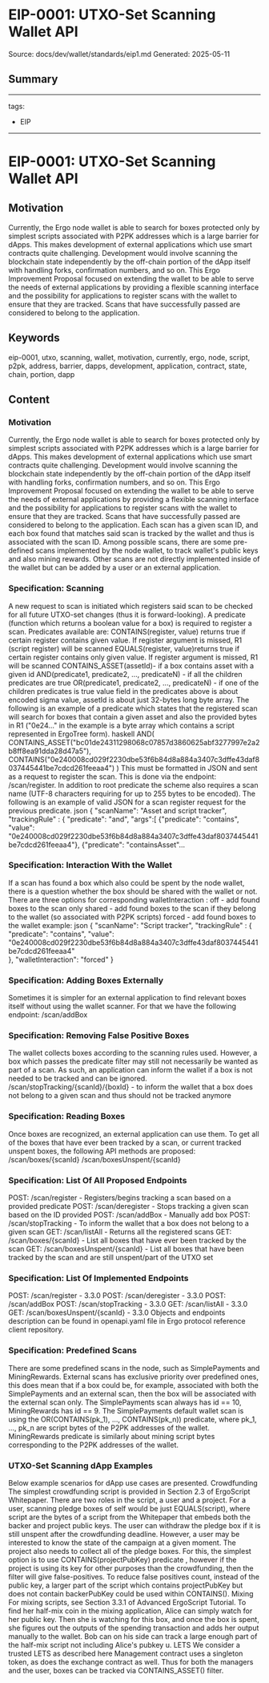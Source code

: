 # EIP-0001: UTXO-Set Scanning Wallet API
Source: docs/dev/wallet/standards/eip1.md
Generated: 2025-05-11

## Summary
---
tags:
  - EIP
---

# EIP-0001: UTXO-Set Scanning Wallet API

Motivation 
----------

Currently, the Ergo node wallet is able to search for boxes protected only by simplest scripts associated with P2PK 
addresses which is a large barrier for dApps. This makes development of external applications which use smart contracts 
quite challenging. Development would involve scanning the blockchain state independently by the off-chain portion of 
the dApp itself with handling forks, confirmation numbers, and so on. This Ergo Improvement Proposal focused on extending the wallet to be able to serve the needs of external applications by providing 
a flexible scanning interface and the possibility for applications to register scans with the wallet to ensure that they are tracked. Scans that have successfully passed are considered to belong to the application.

## Keywords
eip-0001, utxo, scanning, wallet, motivation, currently, ergo, node, script, p2pk, address, barrier, dapps, development, application, contract, state, chain, portion, dapp

## Content
### Motivation
Currently, the Ergo node wallet is able to search for boxes protected only by simplest scripts associated with P2PK 
addresses which is a large barrier for dApps. This makes development of external applications which use smart contracts 
quite challenging. Development would involve scanning the blockchain state independently by the off-chain portion of 
the dApp itself with handling forks, confirmation numbers, and so on.
This Ergo Improvement Proposal focused on extending the wallet to be able to serve the needs of external applications by providing 
a flexible scanning interface and the possibility for applications to register scans with the wallet to ensure that they are tracked. Scans that have successfully passed are considered to belong to the application.
Each scan has a given scan ID, and each box found that matches said scan is tracked by the wallet and thus is associated with the scan ID. Among possible scans, there are some pre-defined scans 
implemented by the node wallet, to track wallet's public keys and also mining rewards. Other scans are not directly implemented inside of 
the wallet but can be added by a user or an external application.

### Specification: Scanning
A new request to scan is initiated which registers said scan to be checked for all future UTXO-set changes (thus it is forward-looking).
A predicate (function which returns a boolean value for a box) is required to register a scan.
Predicates available are:
CONTAINS(register, value) returns true if certain register contains given value. If register argument is missed, R1 (script register) will be scanned
EQUALS(register, value)returns true if certain register contains only given value. If register argument is missed, R1 will be scanned
CONTAINS_ASSET(assetId)- if a box contains asset with a given id
AND(predicate1, predicate2, ..., predicateN) - if all the children predicates are true
OR(predicate1, predicate2, ..., predicateN) - if one of the children predicates is true
value field in the predicates above is about encoded sigma value, assetId is about just 32-bytes long byte array.
The following is an example of a predicate which states that the registered scan will search for boxes that contain a 
given asset and also the provided bytes in R1 ("0e24..." in the example is a byte array which contains a script 
represented in ErgoTree form).
haskell
AND(
    CONTAINS_ASSET("bc01de24311298068c07857d3860625abf3277997e2a2b8ff8ea91dda28d47a5"), 
    CONTAINS("0e240008cd029f2230dbe53f6b84d8a884a3407c3dffe43daf8037445441be7cdcd261feeaa4")
   )
This must be formatted in JSON and sent as a request to register the scan. 
This is done via the endpoint: /scan/register.
In addition to root predicate the scheme also requires a scan name 
(UTF-8 characters requiring for up to 255 bytes to be encoded).
The following is an example of valid JSON for a scan register request for the previous predicate.
json
{
    "scanName": "Asset and script tracker",
    "trackingRule" : {
        "predicate": "and",
        "args":[
            {"predicate": "contains", "value": "0e240008cd029f2230dbe53f6b84d8a884a3407c3dffe43daf8037445441be7cdcd261feeaa4"},
            {"predicate": "containsAsset"...

### Specification: Interaction With the Wallet
If a scan has found a box which also could be spent by the node wallet, there is a question whether the box should be 
shared with the wallet or not. There are three options for corresponding walletInteraction :
off - add found boxes to the scan only
shared - add found boxes to the scan if they belong to the wallet (so associated with P2PK scripts)
forced - add found boxes to the wallet
example:
json
{
    "scanName": "Script tracker",
    "trackingRule" : {
        "predicate": "contains", 
        "value": "0e240008cd029f2230dbe53f6b84d8a884a3407c3dffe43daf8037445441be7cdcd261feeaa4"       
    },
    "walletInteraction": "forced"
}

### Specification: Adding Boxes Externally
Sometimes it is simpler for an external application to find relevant boxes itself without using the
wallet scanner. For that we have the following endpoint:
/scan/addBox

### Specification: Removing False Positive Boxes
The wallet collects boxes according to the scanning rules used. However, a box which passes the predicate filter may still not 
necessarily be wanted as part of a scan. As such, an application can inform the wallet if a box is not needed to be
tracked and can be ignored.
/scan/stopTracking/{scanId}/{boxId} - to inform the wallet that a box does not belong to a given scan and 
                      thus should not be tracked anymore

### Specification: Reading Boxes
Once boxes are recognized, an external application can use them. To get all of the boxes that have ever been tracked by a scan, or 
current tracked unspent boxes, the following API methods are proposed:
/scan/boxes/{scanId}
/scan/boxesUnspent/{scanId}

### Specification: List Of All Proposed Endpoints
POST: /scan/register - Registers/begins tracking a scan based on a provided predicate
POST: /scan/deregister - Stops tracking a given scan based on the ID provided
POST: /scan/addBox  - Manually add box
POST: /scan/stopTracking - To inform the wallet that a box does not belong to a given scan
GET: /scan/listAll - Returns all the registered scans
GET: /scan/boxes/{scanId} - List all boxes that have ever been tracked by the scan
GET: /scan/boxesUnspent/{scanId} - List all boxes that have been tracked by the scan and are still unspent/part of the UTXO set

### Specification: List Of Implemented Endpoints
POST: /scan/register - 3.3.0
POST: /scan/deregister - 3.3.0
POST: /scan/addBox
POST: /scan/stopTracking - 3.3.0
GET: /scan/listAll - 3.3.0
GET: /scan/boxesUnspent/{scanId} - 3.3.0
Objects and endpoints description can be found in openapi.yaml file in Ergo protocol reference client repository.

### Specification: Predefined Scans
There are some predefined scans in the node, such as SimplePayments and MiningRewards. External scans has exclusive 
priority over predefined ones, this does mean that if a box could be, for example, associated with both the 
SimplePayments and an external scan, then the box will be associated with the external scan only.
The SimplePayments scan always has id == 10, MiningRewards has id == 9. 
The SimplePayments default wallet scan is using the OR(CONTAINS(pk_1), ..., CONTAINS(pk_n)) predicate, where 
pk_1, ..., pk_n are script bytes of the P2PK addresses of the wallet. MiningRewards predicate is similarly about 
mining script bytes corresponding to the P2PK addresses of the wallet.

### UTXO-Set Scanning dApp Examples
Below example scenarios for dApp use cases are presented.
Crowdfunding
The simplest crowdfunding script is provided in Section 2.3 of ErgoScript Whitepaper.
There are two roles in the script, a user and a project. For a user, scanning pledge boxes of self would be 
just EQUALS(script), where script are the bytes of a script from the Whitepaper that embeds both the backer and
project public keys. The user can withdraw the pledge box if it is still unspent after the crowdfunding deadline.
However, a user may be interested to know the state of the campaign at a given moment. The project also needs to collect all of the pledge boxes.
For this, the simplest option is to use CONTAINS(projectPubKey) predicate 
, however if the project is using its key for other purposes than the crowdfunding, then the filter will 
give false-positives. To reduce false positives count, instead of the public key, a larger part of the script which 
contains projectPubKey but does not contain backerPubKey could be used within CONTAINS().
Mixing
For mixing scripts, see Section 3.3.1 of 
Advanced ErgoScript Tutorial. To find her half-mix coin
in the mixing application, Alice can simply watch for her public key. Then she is watching for this box, and once the
box is spent, she figures out the outputs of the spending transaction and adds her output manually to the wallet. Bob can 
on his side can track a large enough part of the half-mix script not including Alice's pubkey u.
LETS
We consider a trusted LETS as described here
Management contract uses a singleton token, as does the exchange contract as well. Thus for both the managers
and the user, boxes can be tracked via CONTAINS_ASSET() filter.
